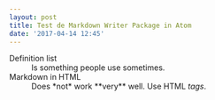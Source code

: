 ```yaml
---
layout: post
title: Test de Markdown Writer Package in Atom
date: '2017-04-14 12:45'
---
```


<dl>
  <dt>Definition list</dt>
  <dd>Is something people use sometimes.</dd>
  <dt>Markdown in HTML</dt>
  <dd>Does *not* work **very** well. Use HTML <em>tags</em>.</dd>
</dl>
<br>
